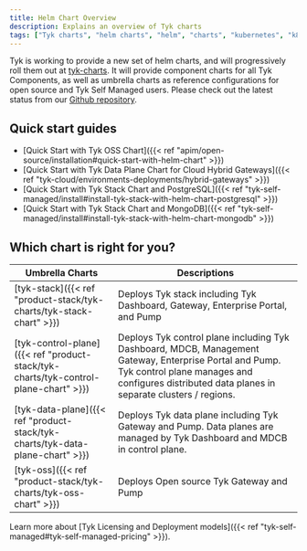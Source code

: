 ```yaml
---
title: Helm Chart Overview
description: Explains an overview of Tyk charts
tags: ["Tyk charts", "helm charts", "helm", "charts", "kubernetes", "k8s"]
---
```


Tyk is working to provide a new set of helm charts, and will progressively roll them out at [tyk-charts](https://github.com/TykTechnologies/tyk-charts). It will provide component charts for all Tyk Components, as well as umbrella charts as reference configurations for open source and Tyk Self Managed users. Please check out the latest status from our [Github repository](https://github.com/TykTechnologies/tyk-charts).

## Quick start guides
- [Quick Start with Tyk OSS Chart]({{< ref "apim/open-source/installation#quick-start-with-helm-chart" >}})
- [Quick Start with Tyk Data Plane Chart for Cloud Hybrid Gateways]({{< ref "tyk-cloud/environments-deployments/hybrid-gateways" >}})
- [Quick Start with Tyk Stack Chart and PostgreSQL]({{< ref "tyk-self-managed/install#install-tyk-stack-with-helm-chart-postgresql" >}})
- [Quick Start with Tyk Stack Chart and MongoDB]({{< ref "tyk-self-managed/install#install-tyk-stack-with-helm-chart-mongodb" >}})

## Which chart is right for you?

| Umbrella Charts | Descriptions |
|-----------------|-------------|
| [tyk-stack]({{< ref "product-stack/tyk-charts/tyk-stack-chart" >}})                 | Deploys Tyk stack including Tyk Dashboard, Gateway, Enterprise Portal, and Pump |
| [tyk-control-plane]({{< ref "product-stack/tyk-charts/tyk-control-plane-chart" >}}) | Deploys Tyk control plane including Tyk Dashboard, MDCB, Management Gateway, Enterprise Portal and Pump. Tyk control plane manages and configures distributed data planes in separate clusters / regions. |
| [tyk-data-plane]({{< ref "product-stack/tyk-charts/tyk-data-plane-chart" >}})        | Deploys Tyk data plane including Tyk Gateway and Pump. Data planes are managed by Tyk Dashboard and MDCB in control plane. |
| [tyk-oss]({{< ref "product-stack/tyk-charts/tyk-oss-chart" >}})                      | Deploys Open source Tyk Gateway and Pump |

Learn more about [Tyk Licensing and Deployment models]({{< ref "tyk-self-managed#tyk-self-managed-pricing" >}}).

